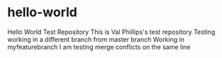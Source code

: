 # hello-world
Hello World Test Repository
This is Val Phillips's test repository
Testing working in a different branch  from master branch
Working in myfeaturebranch
I am testing merge conflicts on the same line
